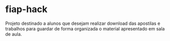 # fiap-hack

Projeto destinado a alunos que desejam realizar download das apostilas e trabalhos para guardar de forma organizada o material apresentado em sala de aula.


